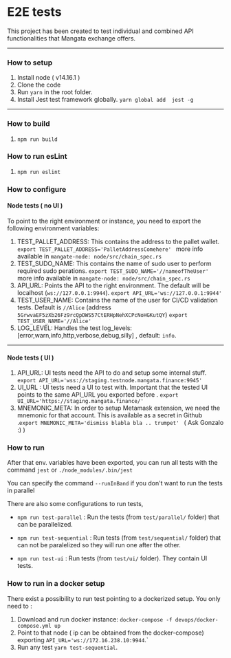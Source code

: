 # E2E tests
This project has been created to test individual and combined API functionalities that Mangata exchange offers.

---
###  How to setup
1. Install node ( v14.16.1 )
2. Clone the code
3. Run `yarn` in the root folder.
4. Install Jest test framework globally. `yarn global add  jest -g `
---
###  How to build
1. `npm run build`
###  How to run esLint
1. `npm run eslint`

###  How to configure

####  Node tests ( no UI )
To point to the right environment or instance, you need to export the following environment variables:

1. TEST_PALLET_ADDRESS: This contains the address to the pallet wallet. 
`export TEST_PALLET_ADDRESS='PalletAddressComehere' ` more info available in `mangate-node: node/src/chain_spec.rs`
2. TEST_SUDO_NAME: This contains the name of sudo user to perform required sudo perations. 
`export TEST_SUDO_NAME='//nameofTheUser' ` more info available in `mangate-node: node/src/chain_spec.rs`
3. API_URL: Points the API to the right environment. The default will be localhost (`ws://127.0.0.1:9944`).
`export API_URL='ws://127.0.0.1:9944'`
4. TEST_USER_NAME: Contains the name of the user for CI/CD validation tests. Default is `//Alice` (address `5GrwvaEF5zXb26Fz9rcQpDWS57CtERHpNehXCPcNoHGKutQY`)
`export TEST_USER_NAME='//Alice'`
5. LOG_LEVEL: Handles the test log_levels:[error,warn,info,http,verbose,debug,silly] , default: `info`.

---
####  Node tests ( UI )

1. API_URL: UI tests need the API to do and setup some internal stuff.  `export API_URL='wss://staging.testnode.mangata.finance:9945'`
2. UI_URL : UI tests need a UI to test with. Important that the tested UI  points to the same API_URL you exported before . `export UI_URL='https://staging.mangata.finance/'`
3. MNEMONIC_META: In order to setup Metamask extension, we need the mnemonic for that account. This is available as a secret in Github .`export MNEMONIC_META='dismiss blabla bla .. trumpet' ` ( Ask Gonzalo :) )

###  How to run
After that env. variables have been exported, you can run all tests with the command
 `jest` or `./node_modules/.bin/jest`

You can specify the command `--runInBand` if you don't want to run the tests in parallel

There are also some configurations to run tests, 
- `npm run test-parallel` : Run the tests (from `test/parallel/` folder) that can be parallelized.
- `npm run test-sequential` : Run tests (from `test/sequential/` folder) that can not be paralelized so they will run one after the other.

- `npm run test-ui` : Run tests (from `test/ui/` folder). They contain UI tests.

###  How to run in a docker setup
There exist a possibility to run test pointing to a dockerized setup. You only need to :
1. Download and run docker instance:  `docker-compose -f devops/docker-compose.yml up`
2. Point to that node ( ip can be obtained from the docker-compose) exporting `API_URL='ws://172.16.238.10:9944`.`
3. Run any test `yarn test-sequential`.


